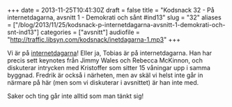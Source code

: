 +++
date = 2013-11-25T10:41:30Z
draft = false
title = "Kodsnack 32 - På internetdagarna, avsnitt 1 - Demokrati och sånt #ind13"
slug = "32"
aliases = ["/blog/2013/11/25/kodsnack-p-internetdagarna-avsnitt-1-demokrati-och-snt-ind13"]
categories = ["avsnitt"]
audiofile = "http://traffic.libsyn.com/kodsnack/inetdagarna-1.mp3"
+++

Vi är på [internetdagarna](http://internetdagarna.se)! Eller ja, Tobias är på internetdagarna. Han har precis sett keynotes från Jimmy Wales och Rebecca McKinnon, och diskuterar intrycken med Kristoffer som sitter 15 våningar upp i samma byggnad. Fredrik är också i närheten, men av skäl vi helst inte går in närmare på här (men som vi diskuterar i avsnittet) är han inte med.

Saker och ting går inte alltid som man tänkt sig!

